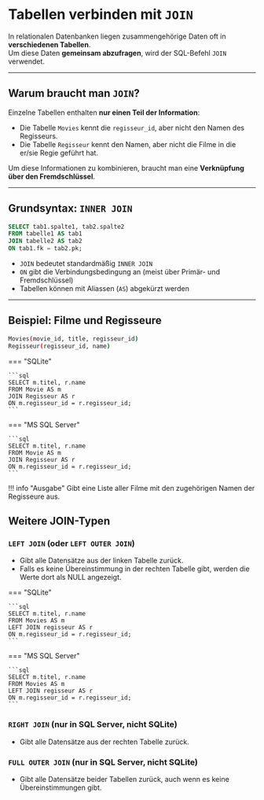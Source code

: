 # Tabellen verbinden mit `JOIN`

In relationalen Datenbanken liegen zusammengehörige Daten oft in **verschiedenen Tabellen**.  
Um diese Daten **gemeinsam abzufragen**, wird der SQL-Befehl `JOIN` verwendet.

---

## Warum braucht man `JOIN`?

Einzelne Tabellen enthalten **nur einen Teil der Information**:

- Die Tabelle `Movies` kennt die `regisseur_id`, aber nicht den Namen des Regisseurs.
- Die Tabelle `Regisseur` kennt den Namen, aber nicht die Filme in die er/sie Regie geführt hat.

Um diese Informationen zu kombinieren, braucht man eine **Verknüpfung über den Fremdschlüssel**.

---

## Grundsyntax: `INNER JOIN`

```sql
SELECT tab1.spalte1, tab2.spalte2
FROM tabelle1 AS tab1
JOIN tabelle2 AS tab2
ON tab1.fk = tab2.pk;
```

- `JOIN` bedeutet standardmäßig `INNER JOIN`
- `ON` gibt die Verbindungsbedingung an (meist über Primär- und Fremdschlüssel)
- Tabellen können mit Aliassen (`AS`) abgekürzt werden

---

## Beispiel: Filme und Regisseure

```bash
Movies(movie_id, title, regisseur_id)
Regisseur(regisseur_id, name)
```

=== "SQLite"

    ```sql
    SELECT m.titel, r.name
    FROM Movie AS m
    JOIN Regisseur AS r
    ON m.regisseur_id = r.regisseur_id;
    ```

=== "MS SQL Server"

    ```sql
    SELECT m.titel, r.name
    FROM Movie AS m
    JOIN Regisseur AS r
    ON m.regisseur_id = r.regisseur_id;
    ```

!!! info "Ausgabe"
    Gibt eine Liste aller Filme mit den zugehörigen Namen der Regisseure aus.


## Weitere JOIN-Typen

### `LEFT JOIN` (oder `LEFT OUTER JOIN`)
- Gibt alle Datensätze aus der linken Tabelle zurück.
- Falls es keine Übereinstimmung in der rechten Tabelle gibt, werden die Werte dort als NULL angezeigt.

=== "SQLite"

    ```sql
    SELECT m.titel, r.name
    FROM Movies AS m
    LEFT JOIN regisseur AS r
    ON m.regisseur_id = r.regisseur_id;
    ```

=== "MS SQL Server"

    ```sql
    SELECT m.titel, r.name
    FROM Movies AS m
    LEFT JOIN regisseur AS r
    ON m.regisseur_id = r.regisseur_id;
    ```


### `RIGHT JOIN` (nur in SQL Server, nicht SQLite)
- Gibt alle Datensätze aus der rechten Tabelle zurück.

### `FULL OUTER JOIN` (nur in SQL Server, nicht SQLite)
- Gibt alle Datensätze beider Tabellen zurück, auch wenn es keine Übereinstimmungen gibt.